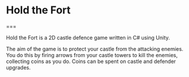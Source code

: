 # Hold the Fort
===

Hold the Fort is a 2D castle defence game written in C# using Unity.

The aim of the game is to protect your castle from the attacking enemies. You do this by firing arrows from your castle towers to kill the enemies, collecting coins as you do. Coins can be spent on castle and defender upgrades.
